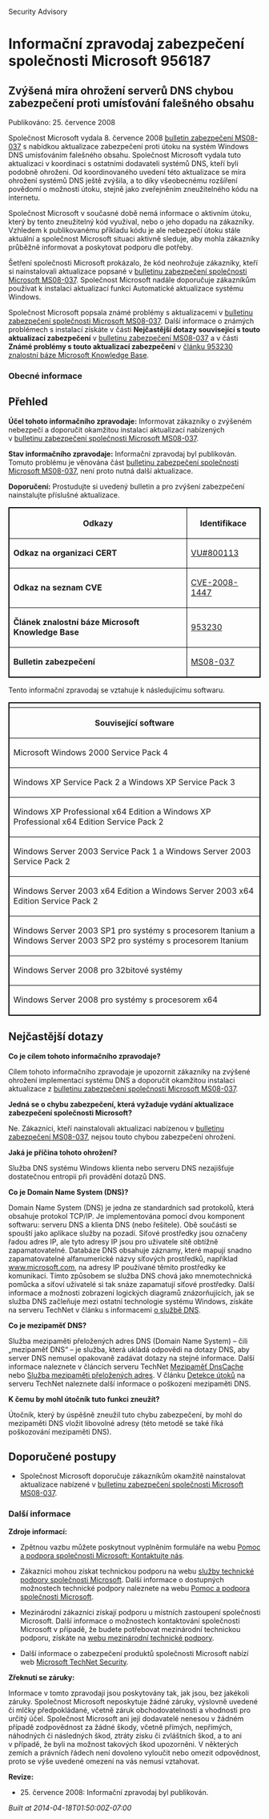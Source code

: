 ﻿---
Title: Informační zpravodaj zabezpečení společnosti Microsoft 956187

TOCTitle: 956187

ms:assetid: 956187

ms:mtpsurl: https://technet.microsoft.com/cs-CZ/library/956187(v=Security.10)

ms:contentKeyID: 61223585

---

Security Advisory

# Informační zpravodaj zabezpečení společnosti Microsoft 956187 #

## Zvýšená míra ohrožení serverů DNS chybou zabezpečení proti umísťování falešného obsahu ##

Publikováno: 25. července 2008

Společnost Microsoft vydala 8. července 2008 [bulletin zabezpečení MS08-037](http://technet.microsoft.com/security/bulletin/ms08-037) s nabídkou aktualizace zabezpečení proti útoku na systém Windows DNS umísťováním falešného obsahu. Společnost Microsoft vydala tuto aktualizaci v koordinaci s ostatními dodavateli systémů DNS, kteří byli podobně ohroženi. Od koordinovaného uvedení této aktualizace se míra ohrožení systémů DNS ještě zvýšila, a to díky všeobecnému rozšíření povědomí o možnosti útoku, stejně jako zveřejněním zneužitelného kódu na internetu.

Společnost Microsoft v současné době nemá informace o aktivním útoku, který by tento zneužitelný kód využíval, nebo o jeho dopadu na zákazníky. Vzhledem k publikovanému příkladu kódu je ale nebezpečí útoku stále aktuální a společnost Microsoft situaci aktivně sleduje, aby mohla zákazníky průběžně informovat a poskytovat podporu dle potřeby.

Šetření společnosti Microsoft prokázalo, že kód neohrožuje zákazníky, kteří si nainstalovali aktualizace popsané v [bulletinu zabezpečení společnosti Microsoft MS08-037](http://technet.microsoft.com/security/bulletin/ms08-037). Společnost Microsoft nadále doporučuje zákazníkům používat k instalaci aktualizací funkci Automatické aktualizace systému Windows.

Společnost Microsoft popsala známé problémy s aktualizacemi v [bulletinu zabezpečení společnosti Microsoft MS08-037](http://technet.microsoft.com/security/bulletin/ms08-037). Další informace o známých problémech s instalací získáte v části **Nejčastější dotazy související s touto aktualizací zabezpečení** v [bulletinu zabezpečení MS08-037](http://technet.microsoft.com/security/bulletin/ms08-037) a v části **Známé problémy s touto aktualizací zabezpečení** v [článku 953230 znalostní báze Microsoft Knowledge Base](http://support.microsoft.com/kb/953230/cs).

### Obecné informace ###

## Přehled ##

**Účel tohoto informačního zpravodaje:** Informovat zákazníky o zvýšeném nebezpečí a doporučit okamžitou instalaci aktualizací nabízených v [bulletinu zabezpečení společnosti Microsoft MS08-037](http://technet.microsoft.com/security/bulletin/ms08-037).

**Stav informačního zpravodaje:** Informační zpravodaj byl publikován. Tomuto problému je věnována část [bulletinu zabezpečení společnosti Microsoft MS08-037](http://technet.microsoft.com/security/bulletin/ms08-037), není proto nutná další aktualizace.

**Doporučení:** Prostudujte si uvedený bulletin a pro zvýšení zabezpečení nainstalujte příslušné aktualizace.

<p></p>
<table style="border:1px solid black;">
<tr style="border:1px solid black;">

<th style="border:1px solid black;">

Odkazy
</th>
<th style="border:1px solid black;">

Identifikace
</th></tr>
<tr style="border:1px solid black;">

<td style="border:1px solid black;">

**Odkaz na organizaci CERT**
</td>
<td style="border:1px solid black;">

[VU#800113](http://www.kb.cert.org/vuls/id/800113)
</td></tr>
<tr style="border:1px solid black;">

<td style="border:1px solid black;">

**Odkaz na seznam CVE**
</td>
<td style="border:1px solid black;">

[CVE-2008-1447](http://www.cve.mitre.org/cgi-bin/cvename.cgi?name=cve-2008-1447)
</td></tr>
<tr style="border:1px solid black;">

<td style="border:1px solid black;">

**Článek znalostní báze Microsoft Knowledge Base**
</td>
<td style="border:1px solid black;">

[953230](http://support.microsoft.com/kb/953230/cs)
</td></tr>
<tr style="border:1px solid black;">

<td style="border:1px solid black;">

**Bulletin zabezpečení**
</td>
<td style="border:1px solid black;">

[MS08-037](http://technet.microsoft.com/security/bulletin/ms08-037)
</td></tr>
</table>
<p></p>

Tento informační zpravodaj se vztahuje k následujícímu softwaru.

<p></p>
<table style="border:1px solid black;">

<tr style="border:1px solid black;">

<th style="border:1px solid black;">

</th></tr>
<tr style="border:1px solid black;">

<th style="border:1px solid black;" colspan="1">

Související software
</th></tr>
<tr style="border:1px solid black;">

<td style="border:1px solid black;">

Microsoft Windows 2000 Service Pack 4
</td></tr>
<tr style="border:1px solid black;">

<td style="border:1px solid black;">

Windows XP Service Pack 2 a Windows XP Service Pack 3
</td></tr>
<tr style="border:1px solid black;">

<td style="border:1px solid black;">

Windows XP Professional x64 Edition a Windows XP Professional x64 Edition Service Pack 2
</td></tr>
<tr style="border:1px solid black;">

<td style="border:1px solid black;">

Windows Server 2003 Service Pack 1 a Windows Server 2003 Service Pack 2
</td></tr>
<tr style="border:1px solid black;">

<td style="border:1px solid black;">

Windows Server 2003 x64 Edition a Windows Server 2003 x64 Edition Service Pack 2
</td></tr>
<tr style="border:1px solid black;">

<td style="border:1px solid black;">

Windows Server 2003 SP1 pro systémy s procesorem Itanium a Windows Server 2003 SP2 pro systémy s procesorem Itanium
</td></tr>
<tr style="border:1px solid black;">

<td style="border:1px solid black;">

Windows Server 2008 pro 32bitové systémy
</td></tr>
<tr style="border:1px solid black;">

<td style="border:1px solid black;">

Windows Server 2008 pro systémy s procesorem x64
</td></tr>
</table>
<p></p>

## Nejčastější dotazy ##

**Co je cílem tohoto informačního zpravodaje?**

Cílem tohoto informačního zpravodaje je upozornit zákazníky na zvýšené ohrožení implementací systému DNS a doporučit okamžitou instalaci aktualizace z [bulletinu zabezpečení společnosti Microsoft MS08-037](http://technet.microsoft.com/security/bulletin/ms08-037).

**Jedná se o chybu zabezpečení, která vyžaduje vydání aktualizace zabezpečení společnosti Microsoft?**

Ne. Zákazníci, kteří nainstalovali aktualizaci nabízenou v [bulletinu zabezpečení MS08-037](http://technet.microsoft.com/security/bulletin/ms08-037), nejsou touto chybou zabezpečení ohroženi.

**Jaká je příčina tohoto ohrožení?**

Služba DNS systému Windows klienta nebo serveru DNS nezajišťuje dostatečnou entropii při provádění dotazů DNS.

**Co je Domain Name System (DNS)?**

Domain Name System (DNS) je jedna ze standardních sad protokolů, která obsahuje protokol TCP/IP. Je implementována pomocí dvou komponent softwaru: serveru DNS a klienta DNS (nebo řešitele). Obě součásti se spouští jako aplikace služby na pozadí. Síťové prostředky jsou označeny řadou adres IP, ale tyto adresy IP jsou pro uživatele sítě obtížně zapamatovatelné. Databáze DNS obsahuje záznamy, které mapují snadno zapamatovatelné alfanumerické názvy síťových prostředků, například www.microsoft.com, na adresy IP používané těmito prostředky ke komunikaci. Tímto způsobem se služba DNS chová jako mnemotechnická pomůcka a síťoví uživatelé si tak snáze zapamatují síťové prostředky. Další informace a možnosti zobrazení logických diagramů znázorňujících, jak se služba DNS začleňuje mezi ostatní technologie systému Windows, získáte na serveru TechNet v článku s informacemi [o službě DNS](http://technet2.microsoft.com/windowsserver/en/library/ff937311-03ce-4d04-b72c-b39c4d51cb361033.mspx).

**Co je mezipaměť DNS?**

Služba mezipaměti přeložených adres DNS (Domain Name System) – čili „mezipaměť DNS“ – je služba, která ukládá odpovědi na dotazy DNS, aby server DNS nemusel opakovaně zadávat dotazy na stejné informace. Další informace naleznete v článcích serveru TechNet [Mezipaměť DnsCache](http://www.microsoft.com/technet/prodtechnol/windows2000serv/reskit/regentry/30643.mspx?mfr=true) nebo [Služba mezipaměti přeložených adres](http://www.microsoft.com/technet/prodtechnol/windows2000serv/reskit/cnet/cnbc_imp_qxht.mspx?mfr=true). V článku [Detekce útoků](http://www.microsoft.com/technet/isa/2004/help/fw_alertattack.mspx?mfr=true) na serveru TechNet naleznete další informace o poškození mezipaměti DNS.

**K čemu by mohl útočník tuto funkci zneužít?**

Útočník, který by úspěšně zneužil tuto chybu zabezpečení, by mohl do mezipaměti DNS vložit libovolné adresy (této metodě se také říká poškozování mezipaměti DNS).

## Doporučené postupy ##

* Společnost Microsoft doporučuje zákazníkům okamžitě nainstalovat aktualizace nabízené v [bulletinu zabezpečení společnosti Microsoft MS08-037](http://technet.microsoft.com/security/bulletin/ms08-037).

### Další informace ###

**Zdroje informací:**

* Zpětnou vazbu můžete poskytnout vyplněním formuláře na webu [Pomoc a podpora společnosti Microsoft: Kontaktujte nás](https://support.microsoft.com/common/survey.aspx?scid=sw;en;1257&amp;amp;showpage=1&amp;amp;ws=technet&amp;amp;sd=tech).

* Zákazníci mohou získat technickou podporu na webu [služby technické podpory společnosti Microsoft](http://go.microsoft.com/fwlink/?linkid=21131). Další informace o dostupných možnostech technické podpory naleznete na webu [Pomoc a podpora společnosti Microsoft](http://support.microsoft.com/?ln=cs).

* Mezinárodní zákazníci získají podporu u místních zastoupení společnosti Microsoft. Další informace o možnostech kontaktování společnosti Microsoft v případě, že budete potřebovat mezinárodní technickou podporu, získáte na [webu mezinárodní technické podpory](http://go.microsoft.com/fwlink/?linkid=21155).

* Další informace o zabezpečení produktů společnosti Microsoft nabízí web [Microsoft TechNet Security](http://www.microsoft.com/cze/technet/security/).

**Zřeknutí se záruky:**

Informace v tomto zpravodaji jsou poskytovány tak, jak jsou, bez jakékoli záruky. Společnost Microsoft neposkytuje žádné záruky, výslovně uvedené či mlčky předpokládané, včetně záruk obchodovatelnosti a vhodnosti pro určitý účel. Společnost Microsoft ani její dodavatelé nenesou v žádném případě zodpovědnost za žádné škody, včetně přímých, nepřímých, náhodných či následných škod, ztráty zisku či zvláštních škod, a to ani v případě, že byli na možnost takových škod upozorněni. V některých zemích a právních řádech není dovoleno vyloučit nebo omezit odpovědnost, proto se výše uvedené omezení na vás nemusí vztahovat.

**Revize:**

-   <p>25. července 2008: Informační zpravodaj byl publikován.</p>

*Built at 2014-04-18T01:50:00Z-07:00*


